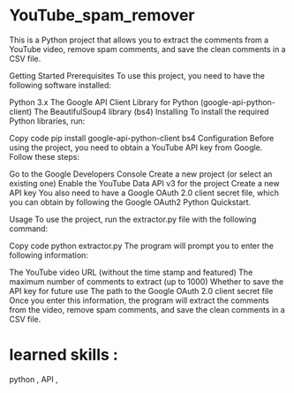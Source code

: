 # YouTube_spam_remover

This is a Python project that allows you to extract the comments from a YouTube video, remove spam comments, and save the clean comments in a CSV file.

Getting Started
Prerequisites
To use this project, you need to have the following software installed:

Python 3.x
The Google API Client Library for Python (google-api-python-client)
The BeautifulSoup4 library (bs4)
Installing
To install the required Python libraries, run:

Copy code
pip install google-api-python-client bs4
Configuration
Before using the project, you need to obtain a YouTube API key from Google. Follow these steps:

Go to the Google Developers Console
Create a new project (or select an existing one)
Enable the YouTube Data API v3 for the project
Create a new API key
You also need to have a Google OAuth 2.0 client secret file, which you can obtain by following the Google OAuth2 Python Quickstart.

Usage
To use the project, run the extractor.py file with the following command:

Copy code
python extractor.py
The program will prompt you to enter the following information:

The YouTube video URL (without the time stamp and featured)
The maximum number of comments to extract (up to 1000)
Whether to save the API key for future use
The path to the Google OAuth 2.0 client secret file
Once you enter this information, the program will extract the comments from the video, remove spam comments, and save the clean comments in a CSV file.

# learned skills : 
python , API ,
